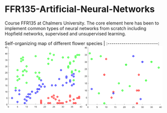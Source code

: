# FFR135-Artificial-Neural-Networks
Course FFR135 at Chalmers University. The core element here has been to implement common types of neural networks from scratch including Hopfield networks, supervised and unsupervised learning.

Self-organizing map of different flower species |
:-------------------------:
![](https://github.com/erik-norlin/FFR135-Artificial-Neural-Networks/blob/main/Home%20work%203/SelfOrganisingMap/SOM.png?raw=true)
